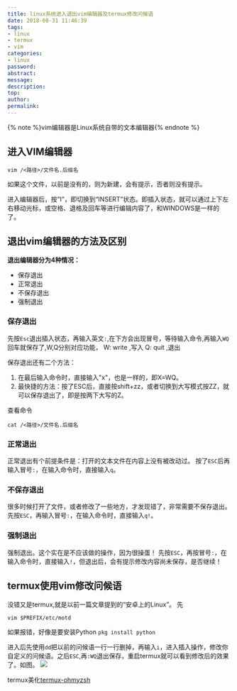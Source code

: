 ```yaml
---
title: linux系统进入退出vim编辑器及termux修改问候语
date: 2018-08-31 11:46:39
tags:
- linux
- termux
- vim
categories:
- linux
password:
abstract:
message:
description:
top:
author:
permalink:
---
```


{% note %}vim编辑器是Linux系统自带的文本编辑器{% endnote %}

## 进入VIM编辑器
```
vim /<路径>/文件名.后缀名
```
如果这个文件，以前是没有的，则为新建，会有提示，否者则没有提示。

 进入编辑器后，按"I”，即切换到“INSERT”状态。即插入状态，就可以通过上下左右移动光标，或空格、退格及回车等进行编辑内容了，和WINDOWS是一样的了。

## 退出vim编辑器的方法及区别

**退出编辑器分为4种情况：**
* 保存退出
* 正常退出
* 不保存退出
* 强制退出

### 保存退出
先按`Esc`退出插入状态，再输入英文`:`,在下方会出现冒号，等待输入命令,再输入`WQ`回车就保存了,W,Q分别对应功能，
W: write ,写入
Q: quit ,退出

保存退出还有二个方法：
1. 在最后输入命令时，直接输入"x"，也是一样的，即X=WQ。
2. 最快捷的方法：按了ESC后，直接按shift+zz，或者切换到大写模式按ZZ，就可以保存退出了，即是按两下大写的Z。

查看命令
```
cat /<路径>/文件名.后缀名
```
### 正常退出
正常退出有个前提条件是：打开的文本文件在内容上没有被改动过。
按了`ESC`后再输入冒号`:`，在输入命令时，直接输入`q`。

### 不保存退出
很多时候打开了文件，或者修改了一些地方，才发现错了，非常需要不保存退出。
先按`ESC`，再输入冒号`:`，在输入命令时，直接输入`q!`。

### 强制退出
强制退出。这个实在是不应该做的操作，因为很操蛋！
先按`ESC`，再按冒号`:`，在输入命令时，直接输入`!`，但退出后，会有提示修改内容尚未保存，是否继续！

## termux使用vim修改问候语

没错又是termux,就是以前一篇文章提到的“安卓上的Linux”。
先
```
vim $PREFIX/etc/motd
```
如果报错，好像是要安装Python `pkg install python`

进入后先使用`dd`把以前的问候语一行一行删掉，再输入`i`，进入插入操作，修改你自定义的问候语。之后`ESC`,再`:WQ`退出保存，重启termux就可以看到修改后的效果了。如图。
![](:category/vim/img.jpg)

termux美化[termux-ohmyzsh](https://github.com/Cabbagec/termux-ohmyzsh)